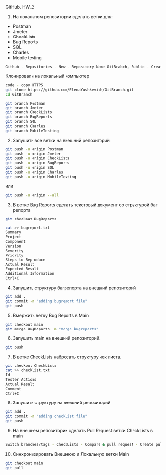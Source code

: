 ﻿﻿GitHub. HW_2

1. На локальном репозитории сделать ветки для:
- Postman
- Jmeter
- CheckLists
- Bug Reports
- SQL
- Charles
- Mobile testing
```bash
Github - Repositories - New - Repository Name GitBrabch, Public - Creat Repository
```
Клонировали на локальный компьютер
```bash
code - copy HTTPS
git clone https://github.com/ElenaYushkevich/GitBranch.git
cd GitBranch
```
```bash
git branch Postman
git branch Jmeter
git branch CheckLists
git branch BugReports
git branch SQL
git branch Charles
git branch MobileTesting
```
2. Запушить все ветки на внешний репозиторий
```bash
git push -u origin Postman
git push -u origin Jmeter
git push -u origin CheckLists
git push -u origin BugReports
git push -u origin SQL
git push -u origin Charles
git push -u origin MobileTesting
```
или
```bash
git push -u origin --all
```
3. В ветке Bug Reports сделать текстовый документ со структурой баг репорта
```bash
git checkout BugReports
```
```bash
cat >> bugreport.txt
Summary
Project
Component
Version
Severity
Priority
Steps to Reproduce
Actual Result
Expected Result
Additional Information
Ctrl+C
```
4. Запушить структуру багрепорта на внешний репозиторий
```bash
git add .
git commit -m "adding bugreport file"
git push
```
5. Вмержить ветку Bug Reports в Main
```bash
git checkout main
git merge BugReports -m "merge bugreports"
```
6. Запушить main на внешний репозиторий.
```bash
git push
```
7. В ветке CheckLists набросать структуру чек листа.
```bash
git checkout CheckLists
cat >> checklist.txt
Id
Tester Actions
Actual Resalt
Comment
Ctrl+C
```
8. Запушить структуру на внешний репозиторий
```bash
git add .
git commit -m "adding checklist file"
git push
```
9. На внешнем репозитории сделать Pull Request ветки CheckLists в main
```bash
Switch branches/tags - CheckLists - Compare & pull request - Create pull request - Merge pull request - Confirm merge
```
10. Синхронизировать Внешнюю и Локальную ветки Main
```bash
git checkout main
git pull
```
